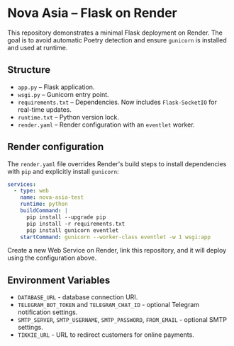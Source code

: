 # Nova Asia – Flask on Render

This repository demonstrates a minimal Flask deployment on Render. The goal is to avoid automatic Poetry detection and ensure `gunicorn` is installed and used at runtime.

## Structure

- `app.py` – Flask application.
- `wsgi.py` – Gunicorn entry point.
- `requirements.txt` – Dependencies. Now includes `Flask-SocketIO` for real-time
  updates.
- `runtime.txt` – Python version lock.
- `render.yaml` – Render configuration with an `eventlet` worker.

## Render configuration

The `render.yaml` file overrides Render's build steps to install dependencies with `pip` and explicitly install `gunicorn`:

```yaml
services:
  - type: web
    name: nova-asia-test
    runtime: python
    buildCommand: |
      pip install --upgrade pip
      pip install -r requirements.txt
      pip install gunicorn eventlet
    startCommand: gunicorn --worker-class eventlet -w 1 wsgi:app
```

Create a new Web Service on Render, link this repository, and it will deploy using the configuration above.

## Environment Variables

- `DATABASE_URL` - database connection URI.
- `TELEGRAM_BOT_TOKEN` and `TELEGRAM_CHAT_ID` - optional Telegram notification settings.
- `SMTP_SERVER`, `SMTP_USERNAME`, `SMTP_PASSWORD`, `FROM_EMAIL` - optional SMTP settings.
- `TIKKIE_URL` - URL to redirect customers for online payments.
